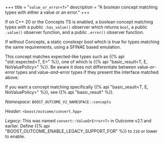+++
title = "`value_or_error<T>`"
description = "A boolean concept matching types with either a value or an error."
+++

If on C++ 20 or the Concepts TS is enabled, a boolean concept matching types with a public `.has_value()` observer which returns `bool`, a public `.value()` observer function, and a public `.error()` observer function.

If without Concepts, a static constexpr bool which is true for types matching the same requirements, using a SFINAE based emulation.

This concept matches expected-like types such as {{% api "std::expected<T, E>" %}}, one of which is {{% api "basic_result<T, E, NoValuePolicy>" %}}. Be aware it does not differentiate between value-*or*-error types and value-*and*-error types if they present the interface matched above.

If you want a concept matching specifically {{% api "basic_result<T, E, NoValuePolicy>" %}}, see {{% api "basic_result<T>" %}}.

*Namespace*: `BOOST_OUTCOME_V2_NAMESPACE::concepts`

*Header*: `<boost/outcome/convert.hpp>`

*Legacy*: This was named `convert::ValueOrError<T>` in Outcome v2.1 and earlier. Define {{% api "BOOST_OUTCOME_ENABLE_LEGACY_SUPPORT_FOR" %}} to `210` or lower to enable.
